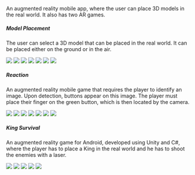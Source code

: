 An augmented reality mobile app, where the user can place 3D models in the real world. It also has two AR games.

##### **Model Placement**
The user can select a 3D model that can be placed in the real world. It can be placed either on the ground or in the air.

![](Screenshots/1.jpg)
![](Screenshots/2.jpg)
![](Screenshots/3.jpg)
![](Screenshots/4.jpg)
![](Screenshots/5.jpg)
![](Screenshots/6.jpg)
![](Screenshots/7.jpg)

##### **Reaction**
An augmented reality mobile game that requires the player to identify an image. Upon detection, buttons appear on this image. The player must place their finger on the green button, which is then located by the camera.

![](Screenshots/8.jpg)
![](Screenshots/9.jpg)
![](Screenshots/10.jpg)
![](Screenshots/11.jpg)
![](Screenshots/12.jpg)
![](Screenshots/13.jpg)
![](Screenshots/14.jpg)

##### **King Survival**
An augmented reality game for Android, developed using Unity and C#, where the player has to place a King in the real world and he has to shoot the enemies with a laser.

![](Screenshots/15.jpg)
![](Screenshots/16.jpg)
![](Screenshots/17.jpg)
![](Screenshots/18.jpg)
![](Screenshots/19.jpg)

